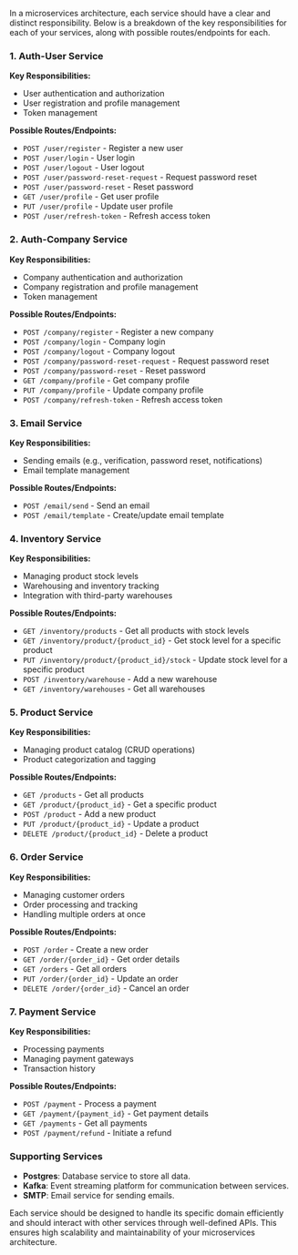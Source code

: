 In a microservices architecture, each service should have a clear and distinct responsibility. Below is a breakdown of the key responsibilities for each of your services, along with possible routes/endpoints for each.

### 1. **Auth-User Service**
**Key Responsibilities:**
- User authentication and authorization
- User registration and profile management
- Token management

**Possible Routes/Endpoints:**
- `POST /user/register` - Register a new user
- `POST /user/login` - User login
- `POST /user/logout` - User logout
- `POST /user/password-reset-request` - Request password reset
- `POST /user/password-reset` - Reset password
- `GET /user/profile` - Get user profile
- `PUT /user/profile` - Update user profile
- `POST /user/refresh-token` - Refresh access token

### 2. **Auth-Company Service**
**Key Responsibilities:**
- Company authentication and authorization
- Company registration and profile management
- Token management

**Possible Routes/Endpoints:**
- `POST /company/register` - Register a new company
- `POST /company/login` - Company login
- `POST /company/logout` - Company logout
- `POST /company/password-reset-request` - Request password reset
- `POST /company/password-reset` - Reset password
- `GET /company/profile` - Get company profile
- `PUT /company/profile` - Update company profile
- `POST /company/refresh-token` - Refresh access token

### 3. **Email Service**
**Key Responsibilities:**
- Sending emails (e.g., verification, password reset, notifications)
- Email template management

**Possible Routes/Endpoints:**
- `POST /email/send` - Send an email
- `POST /email/template` - Create/update email template

### 4. **Inventory Service**
**Key Responsibilities:**
- Managing product stock levels
- Warehousing and inventory tracking
- Integration with third-party warehouses

**Possible Routes/Endpoints:**
- `GET /inventory/products` - Get all products with stock levels
- `GET /inventory/product/{product_id}` - Get stock level for a specific product
- `PUT /inventory/product/{product_id}/stock` - Update stock level for a specific product
- `POST /inventory/warehouse` - Add a new warehouse
- `GET /inventory/warehouses` - Get all warehouses

### 5. **Product Service**
**Key Responsibilities:**
- Managing product catalog (CRUD operations)
- Product categorization and tagging

**Possible Routes/Endpoints:**
- `GET /products` - Get all products
- `GET /product/{product_id}` - Get a specific product
- `POST /product` - Add a new product
- `PUT /product/{product_id}` - Update a product
- `DELETE /product/{product_id}` - Delete a product

### 6. **Order Service**
**Key Responsibilities:**
- Managing customer orders
- Order processing and tracking
- Handling multiple orders at once

**Possible Routes/Endpoints:**
- `POST /order` - Create a new order
- `GET /order/{order_id}` - Get order details
- `GET /orders` - Get all orders
- `PUT /order/{order_id}` - Update an order
- `DELETE /order/{order_id}` - Cancel an order

### 7. **Payment Service**
**Key Responsibilities:**
- Processing payments
- Managing payment gateways
- Transaction history

**Possible Routes/Endpoints:**
- `POST /payment` - Process a payment
- `GET /payment/{payment_id}` - Get payment details
- `GET /payments` - Get all payments
- `POST /payment/refund` - Initiate a refund

### Supporting Services
- **Postgres**: Database service to store all data.
- **Kafka**: Event streaming platform for communication between services.
- **SMTP**: Email service for sending emails.

Each service should be designed to handle its specific domain efficiently and should interact with other services through well-defined APIs. This ensures high scalability and maintainability of your microservices architecture.
